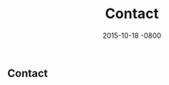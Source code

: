 ﻿---
layout: default
title: "Contact"
date: 2015-10-18 -0800
comments: false
categories: [personal]
sharing: false
---

## Contact
